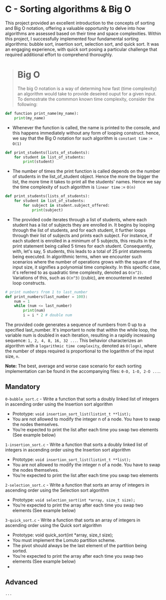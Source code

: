 # C - Sorting algorithms & Big O

This project provided an excellent introduction to the concepts of sorting and Big O notation, offering a valuable opportunity to delve into how algorithms are assessed based on their time and space complexities. Within this project, I successfully implemented four fundamental sorting algorithms: bubble sort, insertion sort, selection sort, and quick sort. It was an engaging experience, with quick sort posing a particular challenge that required additional effort to comprehend thoroughly.

> # Big O
> The big O notation is a way of determing how fast (time complexity) an algorithm would take to provide deseired ouput for a given input. To demostrate the commmon known time complexity, consider the following:

```python
def function print_name(my_name):
    print(my_name)
```
- Whenever the function is called, the name is printed to the console, and this happens immediately without any form of looping construct. hence, we say that the Big O notation for such algorithm is `constant time` := `O(1)`

```python
def print_students(lists_of_students):
    for student in list_of_students:
        print(student)
```
- The number of times the print function is called depends on the number of students in the list_of_student object. Hence the more the bigger the list, the more time it takes to print all the students' names. Hence we say the time complexity of such algorithm is `linear time` := `O(n)`

```python
def print_students(lists_of_students):
    for student in list_of_students:
        for subject in student.subject_offered:
            print(subject)
```
- The provided code iterates through a list of students, where each student has a list of subjects they are enrolled in. It begins by looping through the list of students, and for each student, it further loops through their list of subjects and prints each subject. For instance, if each student is enrolled in a minimum of 5 subjects, this results in the print statement being called 5 times for each student. Consequently, with, let's say, 5 students, this leads to a total of 25 print statements being executed. In algorithmic terms, when we encounter such scenarios where the number of operations grows with the square of the input size, it signifies a polynomial time complexity. In this specific case, it's referred to as quadratic time complexity, denoted as `O(n^2)`. Variations of this, such as `O(n^3)` (cubic), are encountered in nested loop constructs.

```python
# print numbers from 1 to last_number
def print_numbers(last_number = 100):
    num = 1
    while (num <= last_number)
        print(num)
        i = i * 2 # double num
```

The provided code generates a sequence of numbers from 0 up to a specified last_number. It's important to note that within the while loop, the variable num is doubled in each iteration, resulting in a rapidly increasing sequence: `1, 2, 4, 8, 16, 32 ...`.  This behavior characterizes an algorithm with a `logarithmic time complexity`, denoted as `O(logn)`, where the number of steps required is proportional to the logarithm of the input size, `n`.


**Note:** The best, average and worse case scenario for each sorting implementation can be found in the accompanying files: `0-O, 1-O, 2-O ...`.

## Mandatory
`0-bubble_sort.c` - Write a function that sorts a doubly linked list of integers in ascending order using the Insertion sort algorithm

- Prototype: `void insertion_sort_list(listint_t **list);`
- You are not allowed to modify the integer n of a node. You have to swap the nodes themselves.
- You’re expected to print the list after each time you swap two elements (See example below)

`1-insertion_sort.c` - Write a function that sorts a doubly linked list of integers in ascending order using the Insertion sort algorithm

- Prototype: `void insertion_sort_list(listint_t **list);`
- You are not allowed to modify the integer n of a node. You have to swap the nodes themselves.
- You’re expected to print the list after each time you swap two elements

`2-selection_sort.c` - Write a function that sorts an array of integers in ascending order using the Selection sort algorithm

- Prototype: `void selection_sort(int *array, size_t size);`
- You’re expected to print the array after each time you swap two elements (See example below)

`3-quick_sort.c` - Write a function that sorts an array of integers in ascending order using the Quick sort algorithm
- Prototype: void quick_sort(int *array, size_t size);
- You must implement the Lomuto partition scheme.
- The pivot should always be the last element of the partition being sorted.
- You’re expected to print the array after each time you swap two elements (See example below)
- 
## Advanced
`...`
